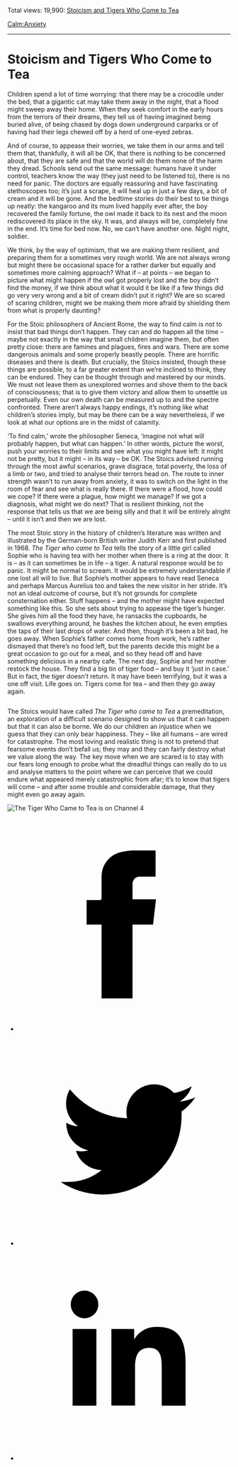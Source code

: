 Total views: 19,990: [Stoicism and Tigers Who Come to Tea](https://www.theschooloflife.com/thebookoflife/stoicism-and-tigers-who-come-to-tea/)

[Calm:](https://www.theschooloflife.com/thebookoflife/category/calm/)[Anxiety](https://www.theschooloflife.com/thebookoflife/category/calm/anxiety/)

* * *

# Stoicism and Tigers Who Come to Tea
<style>
						.alignnone {
  display: block;
  margin-left: auto;
  margin-right: auto;
  align: center:
}

.addtoany_share_save_container {
display:none;
}

.wp-block-image {
		display: block;
  margin-left: auto;
  margin-right: auto;
  width: 50%;
}

.aligncenter {
display: block;
  margin-left: auto;
  margin-right: auto;
  align: center:
}

@media only screen and (max-width: 500px) {
  .wp-block-image {
		display: block;
  margin-left: auto;
  margin-right: auto;
  width: 100%;
} }

h1 {max-width: 600px !important;
}
.s18-single-post .content-area .site-main article .post-cat-header-display + .old-wrapper p {
    font-size: 1.200em
}
						</style>

Children spend a lot of time worrying: that there may be a crocodile under the bed, that a gigantic cat may take them away in the night, that a flood might sweep away their home. When they seek comfort in the early hours from the terrors of their dreams, they tell us of having imagined being buried alive, of being chased by dogs down underground carparks or of having had their legs chewed off by a herd of one-eyed zebras.&nbsp;

And of course, to appease their worries, we take them in our arms and tell them that, thankfully, it will all be OK, that there is nothing to be concerned about, that they are safe and that the world will do them none of the harm they dread. Schools send out the same message: humans have it under control, teachers know the way (they just need to be listened to), there is no need for panic. The doctors are equally reassuring and have fascinating stethoscopes too; it’s just a scrape, it will heal up in just a few days, a bit of cream and it will be gone. And the bedtime stories do their best to tie things up neatly: the kangaroo and its mum lived happily ever after, the boy recovered the family fortune, the owl made it back to its nest and the moon rediscovered its place in the sky. It was, and always will be, completely fine in the end. It’s time for bed now. No, we can’t have another one. Night night, soldier.

We think, by the way of optimism, that we are making them resilient, and preparing them for a sometimes very rough world. We are not always wrong but might there be occasional space for a rather darker but equally and sometimes more calming approach? What if – at points – we began to picture what might happen if the owl got properly lost and the boy didn’t find the money, if we think about what it would it be like if a few things did go very very wrong and a bit of cream didn’t put it right? We are so scared of scaring children, might we be making them more afraid by shielding them from what is properly daunting?

For the Stoic philosophers of Ancient Rome, the way to find calm is not to insist that bad things don’t happen. They can and do happen all the time – maybe not exactly in the way that small children imagine them, but often pretty close: there are famines and plagues, fires and wars. There are some dangerous animals and some properly beastly people. There are horrific diseases and there is death. But crucially, the Stoics insisted, though these things are possible, to a far greater extent than we’re inclined to think, they can be endured. They can be thought through and mastered by our minds. We must not leave them as unexplored worries and shove them to the back of consciousness; that is to give them victory and allow them to unsettle us perpetually. Even our own death can be measured up to and the spectre confronted. There aren’t always happy endings, it’s nothing like what children’s stories imply, but may be there can be a way nevertheless, if we look at what our options are in the midst of calamity.

‘To find calm,’ wrote the philosopher Seneca, ‘imagine not what will probably happen, but what can happen.’ In other words, picture the worst, push your worries to their limits and see what you might have left: it might not be pretty, but it might – in its way – be OK. The Stoics advised running through the most awful scenarios, grave disgrace, total poverty, the loss of a limb or two, and tried to analyse their terrors head on. The route to inner strength wasn’t to run away from anxiety, it was to switch on the light in the room of fear and see what is really there. If there were a flood, how could we cope? If there were a plague, how might we manage? If we got a diagnosis, what might we do next? That is resilient thinking, not the response that tells us that we are being silly and that it will be entirely alright – until it isn’t and then we are lost.

The most Stoic story in the history of children’s literature was written and illustrated by the German-born British writer Judith Kerr and first published in 1968. _The Tiger who came to Tea_ tells the story of a little girl called Sophie who is having tea with her mother when there is a ring at the door. It is – as it can sometimes be in life – a tiger. A natural response would be to panic. It might be normal to scream. It would be extremely understandable if one lost all will to live. But Sophie’s mother appears to have read Seneca and perhaps Marcus Aurelius too and takes the new visitor in her stride. It’s not an ideal outcome of course, but it’s not grounds for complete consternation either. Stuff happens – and the mother might have expected something like this. So she sets about trying to appease the tiger’s hunger. She gives him all the food they have, he ransacks the cupboards, he swallows everything around, he bashes the kitchen about, he even empties the taps of their last drops of water. And then, though it’s been a bit bad, he goes away. When Sophie’s father comes home from work, he’s rather dismayed that there’s no food left, but the parents decide this might be a great occasion to go out for a meal, and so they head off and have something delicious in a nearby cafe. The next day, Sophie and her mother restock the house. They find a big tin of tiger food – and buy it ‘just in case.’ But in fact, the tiger doesn’t return. It may have been terrifying, but it was a one off visit. Life goes on. Tigers come for tea – and then they go away again.

<figure class="aligncenter"><img src="https://lh5.googleusercontent.com/kXKY4xv7uqDtIt3GOeNj_UgGMt1SSDeOSZOqNxeVO0PC8timBhTa4bM6v-8gB7ftP2yEypVvZvtO5ZQX1Nk44OS4h4--A7iZky8tRFTXWBjv8TN45b-bGl6UNTHaLhx3qQkpgT7l" alt=""></figure>

The Stoics would have called _The Tiger who came to Tea_ a premeditation, an exploration of a difficult scenario designed to show us that it can happen but that it can also be borne. We do our children an injustice when we guess that they can only bear happiness. They – like all humans – are wired for catastrophe. The most loving and realistic thing is not to pretend that fearsome events don’t befall us; they may and they can fairly destroy what we value along the way. The key move when we are scared is to stay with our fears long enough to probe what the dreadful things can really do to us and analyse matters to the point where we can perceive that we could endure what appeared merely catastrophic from afar; it’s to know that tigers will come – and after some trouble and considerable damage, that they might even go away again.

<figure class="aligncenter"><img src="https://inews.co.uk/images-i.jpimedia.uk/imagefetch/https://inews.co.uk/wp-content/uploads/2019/12/The-Tiger-Who-Came-to-Tea-Still-055.jpg?width=640" alt="The Tiger Who Came to Tea is on Channel 4"></figure>

<style>
    .iframe-class { display: block !important; }
</style>

- [<svg xmlns="http://www.w3.org/2000/svg" viewbox="0 0 26 26"><title>Facebook</title>
                    <g>
                        <path d="M8.38,10H9.92c.2,0,.29,0,.29-.28,0-.82,0-1.64,0-2.46a3.05,3.05,0,0,1,2.57-3.15A7.22,7.22,0,0,1,14,3.95c.86,0,1.71,0,2.57,0h.25v3.2h-2A.85.85,0,0,0,14,8c0,.62,0,1.24,0,1.91h2.87L16.51,13H14v9H10.21V13H8.38Z"></path>
                    </g>
                </svg>](http://www.facebook.com/sharer/sharer.php?u=https://www.theschooloflife.com/thebookoflife/stoicism-and-tigers-who-come-to-tea/)
- [<svg xmlns="http://www.w3.org/2000/svg" viewbox="0 0 26 26"><title>Twitter</title>
                    <path d="M21.69,7.9a6.75,6.75,0,0,1-1.94.53,3.39,3.39,0,0,0,1.48-1.87,6.76,6.76,0,0,1-2.14.82,3.38,3.38,0,0,0-5.75,3.08,9.59,9.59,0,0,1-7-3.53,3.38,3.38,0,0,0,1,4.51A3.36,3.36,0,0,1,5.89,11v0A3.38,3.38,0,0,0,8.6,14.37a3.39,3.39,0,0,1-1.53.06,3.38,3.38,0,0,0,3.15,2.35A6.78,6.78,0,0,1,6,18.22a6.87,6.87,0,0,1-.81,0A9.6,9.6,0,0,0,20,10.08q0-.22,0-.44A6.86,6.86,0,0,0,21.69,7.9Z"></path>
                </svg>](http://twitter.com/share?url=https://www.theschooloflife.com/thebookoflife/stoicism-and-tigers-who-come-to-tea/&text=&via=theschooloflife)
- [<svg xmlns="http://www.w3.org/2000/svg" viewbox="0 0 26 26"><title>LinkedIn</title>
<path class="cls-2" d="M6.67,10H9.58v9.36H6.67ZM8.13,5.32A1.69,1.69,0,1,1,6.44,7,1.69,1.69,0,0,1,8.13,5.32"></path><path class="cls-2" d="M11.41,10H14.2v1.28h0A3.06,3.06,0,0,1,17,9.75c2.95,0,3.49,1.94,3.49,4.46v5.14H17.57V14.79c0-1.09,0-2.48-1.51-2.48s-1.75,1.18-1.75,2.4v4.63H11.41Z"></path></svg>](https://www.linkedin.com/shareArticle?mini=true&url=https://www.theschooloflife.com/thebookoflife/stoicism-and-tigers-who-come-to-tea/)
